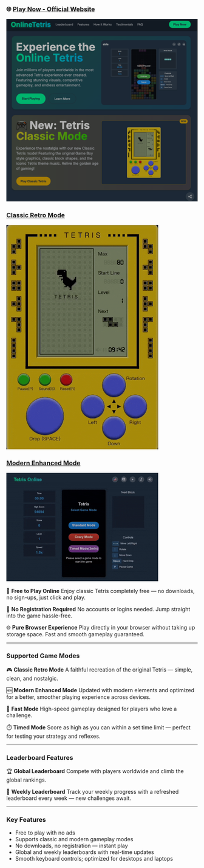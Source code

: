### 🌐 [Play Now - Official Website](https://onlinetetris.org/)

![](./assets/home-preview.png)

### [Classic Retro Mode](https://onlinetetris.org/GoodOldTetris)

![](./assets/good-old-tetris.gif)

### [Modern Enhanced Mode](https://onlinetetris.org/tetris-pc)

![](./assets/tetris.gif)

🧩 **Free to Play Online**
Enjoy classic Tetris completely free — no downloads, no sign-ups, just click and play.

🚀 **No Registration Required**
No accounts or logins needed. Jump straight into the game hassle-free.

🌐 **Pure Browser Experience**
Play directly in your browser without taking up storage space. Fast and smooth gameplay guaranteed.

---

### Supported Game Modes

🎮 **Classic Retro Mode**
A faithful recreation of the original Tetris — simple, clean, and nostalgic.

🆕 **Modern Enhanced Mode**
Updated with modern elements and optimized for a better, smoother playing experience across devices.

🏃 **Fast Mode**
High-speed gameplay designed for players who love a challenge.

⏱️ **Timed Mode**
Score as high as you can within a set time limit — perfect for testing your strategy and reflexes.

---

### Leaderboard Features

🏆 **Global Leaderboard**
Compete with players worldwide and climb the global rankings.

📅 **Weekly Leaderboard**
Track your weekly progress with a refreshed leaderboard every week — new challenges await.

---

### Key Features

- Free to play with no ads
- Supports classic and modern gameplay modes
- No downloads, no registration — instant play
- Global and weekly leaderboards with real-time updates
- Smooth keyboard controls; optimized for desktops and laptops
